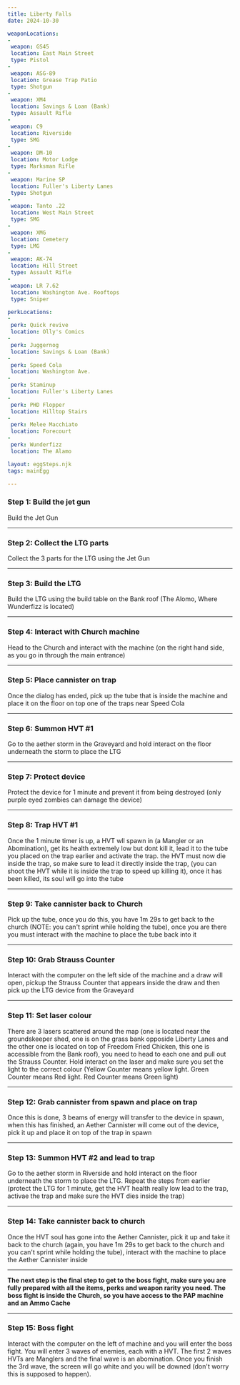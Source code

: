 ```yaml
---
title: Liberty Falls
date: 2024-10-30

weaponLocations: 
-
 weapon: GS45
 location: East Main Street
 type: Pistol
-
 weapon: ASG-89
 location: Grease Trap Patio
 type: Shotgun
-
 weapon: XM4
 location: Savings & Loan (Bank)
 type: Assault Rifle
-
 weapon: C9
 location: Riverside
 type: SMG
-
 weapon: DM-10
 location: Motor Lodge
 type: Marksman Rifle
-
 weapon: Marine SP
 location: Fuller's Liberty Lanes
 type: Shotgun
-
 weapon: Tanto .22
 location: West Main Street
 type: SMG
-
 weapon: XMG
 location: Cemetery
 type: LMG
-
 weapon: AK-74
 location: Hill Street
 type: Assault Rifle
-
 weapon: LR 7.62
 location: Washington Ave. Rooftops
 type: Sniper

perkLocations:
-
 perk: Quick revive
 location: Olly's Comics
-
 perk: Juggernog
 location: Savings & Loan (Bank)
-
 perk: Speed Cola
 location: Washington Ave.
-
 perk: Staminup
 location: Fuller's Liberty Lanes
-
 perk: PHD Flopper
 location: Hilltop Stairs
-
 perk: Melee Macchiato
 location: Forecourt
-
 perk: Wunderfizz
 location: The Alamo

layout: eggSteps.njk
tags: mainEgg

---
```


### Step 1: Build the jet gun

Build the Jet Gun

---

### Step 2: Collect the LTG parts

Collect the 3 parts for the LTG using the Jet Gun

---

### Step 3: Build the LTG

Build the LTG using the build table on the Bank roof (The Alomo, Where Wunderfizz is located)

---

### Step 4: Interact with Church machine

Head to the Church and interact with the machine (on the right hand side, as you go in through the main entrance)

---

### Step 5: Place cannister on trap

Once the dialog has ended, pick up the tube that is inside the machine and place it on the floor on top one of the traps near Speed Cola

---

### Step 6: Summon HVT #1

Go to the aether storm in the Graveyard and hold interact on the floor underneath the storm to place the LTG

---

### Step 7: Protect device

Protect the device for 1 minute and prevent it from being destroyed (only purple eyed zombies can damage the device)

---

### Step 8: Trap HVT #1

Once the 1 minute timer is up, a HVT wll spawn in (a Mangler or an Abomination), get its health extremely low but dont kill it, lead it to the tube you placed on the trap earlier and activate the trap. the HVT must now die inside the trap, so make sure to lead it directly inside the trap, (you can shoot the HVT while it is inside the trap to speed up killing it), once it has been killed, its soul will go into the tube

---

### Step 9: Take cannister back to Church

Pick up the tube, once you do this, you have 1m 29s to get back to the church (NOTE: you can't sprint while holding the tube), once you are there you must interact with the machine to place the tube back into it

---

### Step 10: Grab Strauss Counter

Interact with the computer on the left side of the machine and a draw will open, pickup the Strauss Counter that appears inside the draw and then pick up the LTG device from the Graveyard

---

### Step 11: Set laser colour

There are 3 lasers scattered around the map (one is located near the groundskeeper shed, one is on the grass bank opposide Liberty Lanes and the other one is located on top of Freedom Fried Chicken, this one is accessible from the Bank roof), you need to head to each one and pull out the Strauss Counter. Hold interact on the laser and make sure you set the light to the correct colour (Yellow Counter means yellow light. Green Counter means Red light. Red Counter means Green light)

---

### Step 12: Grab cannister from spawn and place on trap

Once this is done, 3 beams of energy will transfer to the device in spawn, when this has finished, an Aether Cannister will come out of the device, pick it up and place it on top of the trap in spawn

---

### Step 13: Summon HVT #2 and lead to trap

Go to the aether storm in Riverside and hold interact on the floor underneath the storm to place the LTG. Repeat the steps from earlier (protect the LTG for 1 minute, get the HVT health really low lead to the trap, activae the trap and make sure the HVT dies inside the trap)

---

### Step 14: Take cannister back to church

Once the HVT soul has gone into the Aether Cannister, pick it up and take it back to the church (again, you have 1m 29s to get back to the church and you can't sprint while holding the tube), interact with the machine to place the Aether Cannister inside

---
<p class="note"> <strong>The next step is the final step to get to the boss fight, make sure you are fully prepared with all the items, perks and weapon rarity you need. The boss fight is inside the Church, so you have access to the PAP machine and an Ammo Cache</strong> </p>

---

### Step 15: Boss fight

Interact with the computer on the left of machine and you will enter the boss fight. You will enter 3 waves of enemies, each with a HVT. The first 2 waves HVTs are Manglers and the final wave is an abomination. Once you finish the 3rd wave, the screen will go white and you will be downed (don't worry this is supposed to happen).
